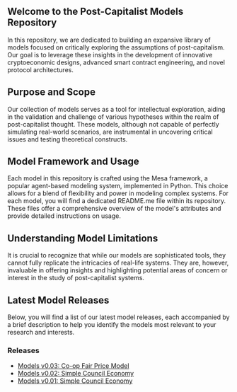 
## Welcome to the Post-Capitalist Models Repository

In this repository, we are dedicated to building an expansive library of models focused on critically exploring the assumptions of post-capitalism. Our goal is to leverage these insights in the development of innovative cryptoeconomic designs, advanced smart contract engineering, and novel protocol architectures.

## Purpose and Scope
Our collection of models serves as a tool for intellectual exploration, aiding in the validation and challenge of various hypotheses within the realm of post-capitalist thought. These models, although not capable of perfectly simulating real-world scenarios, are instrumental in uncovering critical issues and testing theoretical constructs.

## Model Framework and Usage
Each model in this repository is crafted using the Mesa framework, a popular agent-based modeling system, implemented in Python. This choice allows for a blend of flexibility and power in modeling complex systems. For each model, you will find a dedicated README.me file within its repository. These files offer a comprehensive overview of the model's attributes and provide detailed instructions on usage.

## Understanding Model Limitations
It is crucial to recognize that while our models are sophisticated tools, they cannot fully replicate the intricacies of real-life systems. They are, however, invaluable in offering insights and highlighting potential areas of concern or interest in the study of post-capitalist systems.

## Latest Model Releases
Below, you will find a list of our latest model releases, each accompanied by a brief description to help you identify the models most relevant to your research and interests.

### Releases

- [Models v0.03: Co-op Fair Price Model](https://github.com/Post-Capitalist-Labs/models/releases/tag/v0.03)
- [Models v0.02: Simple Council Economy](https://github.com/Post-Capitalist-Labs/models/releases/tag/v0.02)
- [Models v0.01: Simple Council Economy](https://github.com/Post-Capitalist-Labs/models/releases/tag/v0.01)    
